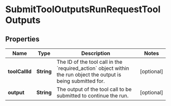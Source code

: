 # SubmitToolOutputsRunRequestToolOutputs

## Properties
Name | Type | Description | Notes
------------ | ------------- | ------------- | -------------
**toolCallId** | **String** | The ID of the tool call in the &#x60;required_action&#x60; object within the run object the output is being submitted for. |  [optional]
**output** | **String** | The output of the tool call to be submitted to continue the run. |  [optional]
